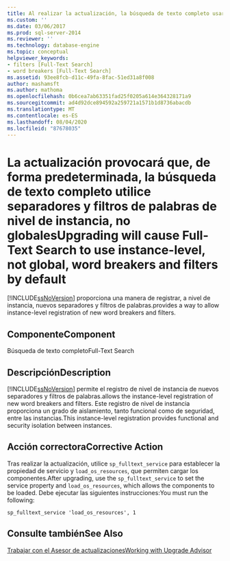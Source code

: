 ```yaml
---
title: Al realizar la actualización, la búsqueda de texto completo usará filtros y separadores de palabras de nivel de instancia, no globales, de forma predeterminada | Microsoft Docs
ms.custom: ''
ms.date: 03/06/2017
ms.prod: sql-server-2014
ms.reviewer: ''
ms.technology: database-engine
ms.topic: conceptual
helpviewer_keywords:
- filters [Full-Text Search]
- word breakers [Full-Text Search]
ms.assetid: 93ee8fcb-d11c-49fa-8fac-51ed31a8f008
author: mashamsft
ms.author: mathoma
ms.openlocfilehash: 0b6cea7ab63351fad25f0205a614e364328171a9
ms.sourcegitcommit: ad4d92dce894592a259721a1571b1d8736abacdb
ms.translationtype: MT
ms.contentlocale: es-ES
ms.lasthandoff: 08/04/2020
ms.locfileid: "87678035"
---
```

# <a name="upgrading-will-cause-full-text-search-to-use-instance-level-not-global-word-breakers-and-filters-by-default"></a><span data-ttu-id="6ddb4-102">La actualización provocará que, de forma predeterminada, la búsqueda de texto completo utilice separadores y filtros de palabras de nivel de instancia, no globales</span><span class="sxs-lookup"><span data-stu-id="6ddb4-102">Upgrading will cause Full-Text Search to use instance-level, not global, word breakers and filters by default</span></span>
  [!INCLUDE[ssNoVersion](../../includes/ssnoversion-md.md)] <span data-ttu-id="6ddb4-103">proporciona una manera de registrar, a nivel de instancia, nuevos separadores y filtros de palabras.</span><span class="sxs-lookup"><span data-stu-id="6ddb4-103">provides a way to allow instance-level registration of new word breakers and filters.</span></span>  
  
## <a name="component"></a><span data-ttu-id="6ddb4-104">Componente</span><span class="sxs-lookup"><span data-stu-id="6ddb4-104">Component</span></span>  
 <span data-ttu-id="6ddb4-105">Búsqueda de texto completo</span><span class="sxs-lookup"><span data-stu-id="6ddb4-105">Full-Text Search</span></span>  
  
## <a name="description"></a><span data-ttu-id="6ddb4-106">Descripción</span><span class="sxs-lookup"><span data-stu-id="6ddb4-106">Description</span></span>  
 [!INCLUDE[ssNoVersion](../../includes/ssnoversion-md.md)] <span data-ttu-id="6ddb4-107">permite el registro de nivel de instancia de nuevos separadores y filtros de palabras.</span><span class="sxs-lookup"><span data-stu-id="6ddb4-107">allows the instance-level registration of new word breakers and filters.</span></span> <span data-ttu-id="6ddb4-108">Este registro de nivel de instancia proporciona un grado de aislamiento, tanto funcional como de seguridad, entre las instancias.</span><span class="sxs-lookup"><span data-stu-id="6ddb4-108">This instance-level registration provides functional and security isolation between instances.</span></span>  
  
## <a name="corrective-action"></a><span data-ttu-id="6ddb4-109">Acción correctora</span><span class="sxs-lookup"><span data-stu-id="6ddb4-109">Corrective Action</span></span>  
 <span data-ttu-id="6ddb4-110">Tras realizar la actualización, utilice `sp_fulltext_service` para establecer la propiedad de servicio y `load_os_resources`, que permiten cargar los componentes.</span><span class="sxs-lookup"><span data-stu-id="6ddb4-110">After upgrading, use the `sp_fulltext_service` to set the service property and `load_os_resources`, which allows the components to be loaded.</span></span> <span data-ttu-id="6ddb4-111">Debe ejecutar las siguientes instrucciones:</span><span class="sxs-lookup"><span data-stu-id="6ddb4-111">You must run the following:</span></span>  
  
 `sp_fulltext_service 'load_os_resources', 1`  
  
## <a name="see-also"></a><span data-ttu-id="6ddb4-112">Consulte también</span><span class="sxs-lookup"><span data-stu-id="6ddb4-112">See Also</span></span>  
 [<span data-ttu-id="6ddb4-113">Trabajar con el Asesor de actualizaciones</span><span class="sxs-lookup"><span data-stu-id="6ddb4-113">Working with Upgrade Advisor</span></span>](../../../2014/sql-server/install/working-with-upgrade-advisor.md)  
  
  
